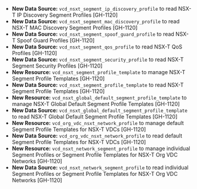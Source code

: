 * **New Data Source:** `vcd_nsxt_segment_ip_discovery_profile` to read NSX-T IP Discovery Segment Profiles [GH-1120]
* **New Data Source:** `vcd_nsxt_segment_mac_discovery_profile` to read NSX-T MAC Discovery Segment Profiles [GH-1120]
* **New Data Source:** `vcd_nsxt_segment_spoof_guard_profile` to read NSX-T Spoof Guard Profiles [GH-1120]
* **New Data Source:** `vcd_nsxt_segment_qos_profile` to read NSX-T QoS Profiles [GH-1120]
* **New Data Source:** `vcd_nsxt_segment_security_profile` to read NSX-T Segment Security Profiles [GH-1120]
* **New Resource:** `vcd_nsxt_segment_profile_template` to manage NSX-T Segment Profile Templates [GH-1120]
* **New Data Source:** `vcd_nsxt_segment_profile_template` to read NSX-T Segment Profile Templates [GH-1120]
* **New Resource:** `vcd_nsxt_global_default_segment_profile_template` to manage NSX-T Global Default Segment Profile Templates [GH-1120]
* **New Data Source:** `vcd_nsxt_global_default_segment_profile_template` to read NSX-T Global Default Segment Profile Templates [GH-1120]
* **New Resource:** `vcd_org_vdc_nsxt_network_profile` to manage default Segment Profile Templates for NSX-T VDCs [GH-1120]
* **New Data Source:** `vcd_org_vdc_nsxt_network_profile` to read default Segment Profile Templates for NSX-T VDCs [GH-1120]
* **New Resource:** `vcd_nsxt_network_segment_profile` to manage individual Segment Profiles or Segment Profile Templates for NSX-T Org VDC Networks [GH-1120]
* **New Data Source:** `vcd_nsxt_network_segment_profile` to read individual Segment Profiles or Segment Profile Templates for NSX-T Org VDC Networks [GH-1120]
